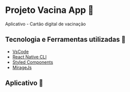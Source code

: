 # Projeto Vacina App :syringe:
Aplicativo - Cartão digital de vacinação

## Tecnologia e Ferramentas utilizadas :robot:
- [VsCode](https://code.visualstudio.com/)
- [React Native CLI](https://reactnative.dev/docs/environment-setup)
- [Styled Components](https://styled-components.com/docs)
- [MirageJs](https://miragejs.com/)

## Aplicativo :iphone:
